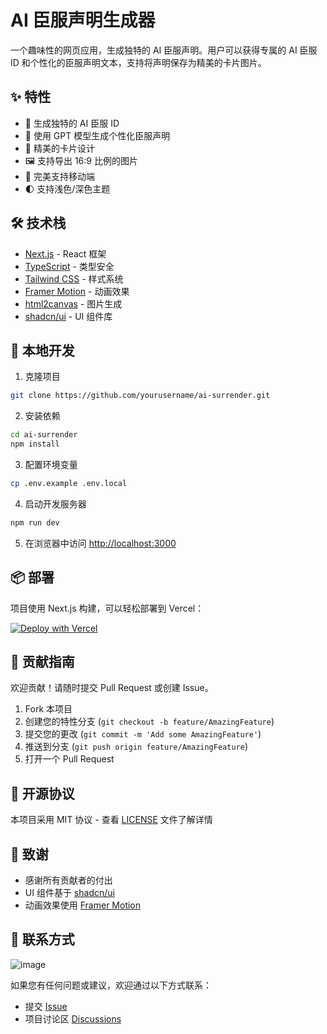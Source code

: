 # AI 臣服声明生成器

一个趣味性的网页应用，生成独特的 AI 臣服声明。用户可以获得专属的 AI 臣服 ID 和个性化的臣服声明文本，支持将声明保存为精美的卡片图片。

## ✨ 特性

- 🤖 生成独特的 AI 臣服 ID
- 📝 使用 GPT 模型生成个性化臣服声明
- 🎨 精美的卡片设计
- 🖼️ 支持导出 16:9 比例的图片
- 📱 完美支持移动端
- 🌓 支持浅色/深色主题

## 🛠️ 技术栈

- [Next.js](https://nextjs.org/) - React 框架
- [TypeScript](https://www.typescriptlang.org/) - 类型安全
- [Tailwind CSS](https://tailwindcss.com/) - 样式系统
- [Framer Motion](https://www.framer.com/motion/) - 动画效果
- [html2canvas](https://html2canvas.hertzen.com/) - 图片生成
- [shadcn/ui](https://ui.shadcn.com/) - UI 组件库

## 🚀 本地开发

1. 克隆项目
```bash
git clone https://github.com/yourusername/ai-surrender.git
```

2. 安装依赖
```bash
cd ai-surrender
npm install
```

3. 配置环境变量
```bash
cp .env.example .env.local
```

4. 启动开发服务器
```bash
npm run dev
```

5. 在浏览器中访问 [http://localhost:3000](http://localhost:3000)

## 📦 部署

项目使用 Next.js 构建，可以轻松部署到 Vercel：

[![Deploy with Vercel](https://vercel.com/button)](https://vercel.com/new/clone?repository-url=https://github.com/yourusername/ai-surrender)

## 🤝 贡献指南

欢迎贡献！请随时提交 Pull Request 或创建 Issue。

1. Fork 本项目
2. 创建您的特性分支 (`git checkout -b feature/AmazingFeature`)
3. 提交您的更改 (`git commit -m 'Add some AmazingFeature'`)
4. 推送到分支 (`git push origin feature/AmazingFeature`)
5. 打开一个 Pull Request

## 📝 开源协议

本项目采用 MIT 协议 - 查看 [LICENSE](LICENSE) 文件了解详情

## 🙏 致谢

- 感谢所有贡献者的付出
- UI 组件基于 [shadcn/ui](https://ui.shadcn.com/)
- 动画效果使用 [Framer Motion](https://www.framer.com/motion/)

## 📮 联系方式
![image](https://github.com/user-attachments/assets/c2687031-8d86-4fd8-9085-8b326069b113)

如果您有任何问题或建议，欢迎通过以下方式联系：

- 提交 [Issue](https://github.com/yourusername/ai-surrender/issues)
- 项目讨论区 [Discussions](https://github.com/yourusername/ai-surrender/discussions)
